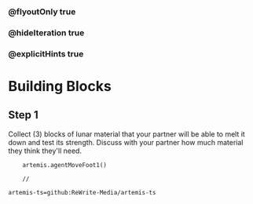 ### @flyoutOnly true
### @hideIteration true
### @explicitHints true

# Building Blocks

## Step 1
Collect (3) blocks of lunar material that your partner will be able to melt it down and test its strength. Discuss with your partner how much material they think they'll need.

```ghost
    artemis.agentMoveFoot1()
```
```template
    //
```

```package
artemis-ts=github:ReWrite-Media/artemis-ts
```